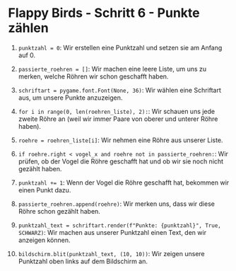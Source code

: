# Flappy Birds - Schritt 6 - Punkte zählen

1. `punktzahl = 0`:
   Wir erstellen eine Punktzahl und setzen sie am Anfang auf 0.

2. `passierte_roehren = []`:
   Wir machen eine leere Liste, um uns zu merken, welche Röhren wir schon geschafft haben.

3. `schriftart = pygame.font.Font(None, 36)`:
   Wir wählen eine Schriftart aus, um unsere Punkte anzuzeigen.

4. `for i in range(0, len(roehren_liste), 2):`:
   Wir schauen uns jede zweite Röhre an (weil wir immer Paare von oberer und unterer Röhre haben).

5. `roehre = roehren_liste[i]`:
   Wir nehmen eine Röhre aus unserer Liste.

6. `if roehre.right < vogel_x and roehre not in passierte_roehren:`:
   Wir prüfen, ob der Vogel die Röhre geschafft hat und ob wir sie noch nicht gezählt haben.

7. `punktzahl += 1`:
   Wenn der Vogel die Röhre geschafft hat, bekommen wir einen Punkt dazu.

8. `passierte_roehren.append(roehre)`:
   Wir merken uns, dass wir diese Röhre schon gezählt haben.

9. `punktzahl_text = schriftart.render(f"Punkte: {punktzahl}", True, SCHWARZ)`:
   Wir machen aus unserer Punktzahl einen Text, den wir anzeigen können.

10. `bildschirm.blit(punktzahl_text, (10, 10))`:
    Wir zeigen unsere Punktzahl oben links auf dem Bildschirm an.
